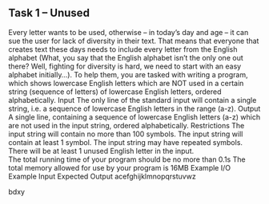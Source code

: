 ## Task 1 – Unused

Every letter wants to be used, otherwise – in today’s day and age – it can sue the user for lack of diversity in their text. That means that everyone that creates text these days needs to include every letter from the English alphabet (What, you say that the English alphabet isn’t the only one out there? Well, fighting for diversity is hard, we need to start with an easy alphabet initially…). 
To help them, you are tasked with writing a program, which shows lowercase English letters which are NOT used in a certain string (sequence of letters) of lowercase English letters, ordered alphabetically. 
Input 
The only line of the standard input will contain a single string, i.e. a sequence of lowercase English letters in the range (a-z). 
Output 
A single line, containing a sequence of lowercase English letters (a-z) which are not used in the input string, ordered alphabetically. 
Restrictions 
The input string will contain no more than 100 symbols. 
The input string will contain at least 1 symbol. The input string may have repeated symbols. 
There will be at least 1 unused English letter in the input.  
The total running time of your program should be no more than 0.1s 
The total memory allowed for use by your program is 16MB 
Example I/O 
Example Input Expected Output 
acefghijklmnopqrstuvwz 
 
bdxy 
